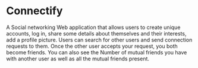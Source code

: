# Connectify
A Social networking Web application that allows users to create unique accounts, log in, share some details about themselves and their interests, add a profile picture.
Users can search for other users and send connection requests to them. Once the other user accepts your request, you both become friends. You can also see the 
Number of mutual friends you have with another user as well as all the mutual friends present.
